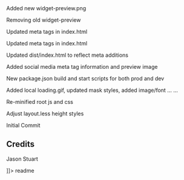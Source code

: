 <snippet>
  <content><![CDATA[
# ${1:Project Name}
React Weather Widget with Redux
## Installation
For Dev:  clone https://github.com/cvent-jstuart/react-weather-widget.git & run npm install
## Usage
Widget can be viewed directly from ./dist/index.html
## Contributing
1. Fork it!
2. Create your feature branch: `git checkout -b my-new-feature`
3. Commit your changes: `git commit -am 'Add some feature'`
4. Push to the branch: `git push origin my-new-feature`
5. Submit a pull request
## History
Added new weather-widget-preview, Removed widget-preview

Added new widget-preview.png

Removing old widget-preview

Updated meta tags in index.html

Updated meta tags in index.html

Updated dist/index.html to reflect meta additions

Added social media meta tag information and preview image

New package.json build and start scripts for both prod and dev

Added local loading.gif, updated mask styles, added image/font … …

Re-minified root js and css

Adjust layout.less height styles

Initial Commit
## Credits
Jason Stuart

]]></content>
  <tabTrigger>readme</tabTrigger>
</snippet>
